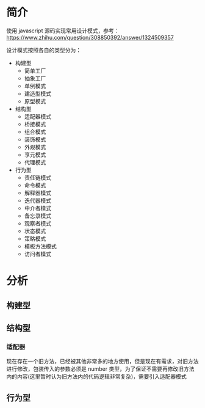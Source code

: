 # 简介

使用 javascript 源码实现常用设计模式，参考：https://www.zhihu.com/question/308850392/answer/1324509357

设计模式按照各自的类型分为：

* 构建型
  * 简单工厂
  * 抽象工厂
  * 单例模式
  * 建造型模式
  * 原型模式
* 结构型
  * 适配器模式
  * 桥接模式
  * 组合模式
  * 装饰模式
  * 外观模式
  * 享元模式
  * 代理模式
* 行为型
  * 责任链模式
  * 命令模式
  * 解释器模式
  * 迭代器模式
  * 中介者模式
  * 备忘录模式
  * 观察者模式
  * 状态模式
  * 策略模式
  * 模板方法模式
  * 访问者模式

# 分析

## 构建型

## 结构型

### 适配器

现在存在一个旧方法，已经被其他非常多的地方使用，但是现在有需求，对旧方法进行修改，包装传入的参数必须是 number 类型，为了保证不需要再修改旧方法内的内容(这里暂时认为旧方法内的代码逻辑非常复杂)，需要引入适配器模式

## 行为型
